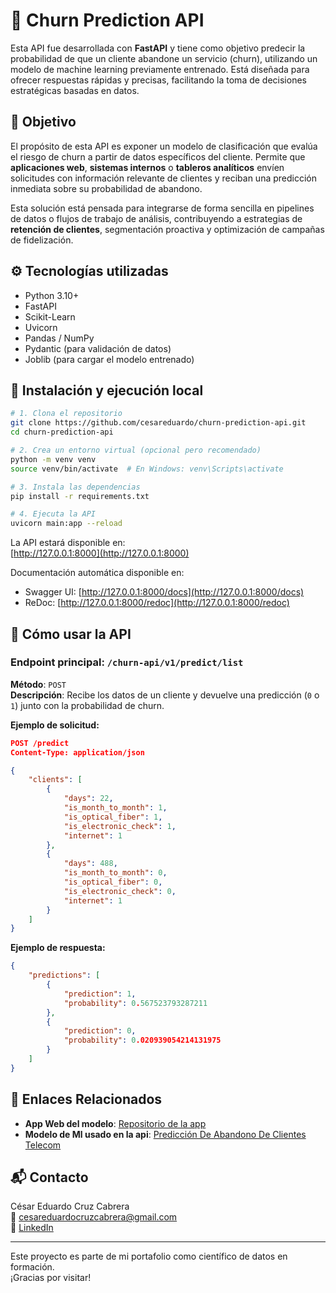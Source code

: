 # 🧠 Churn Prediction API

Esta API fue desarrollada con **FastAPI** y tiene como objetivo predecir la probabilidad de que un cliente abandone un servicio (churn), utilizando un modelo de machine learning previamente entrenado. Está diseñada para ofrecer respuestas rápidas y precisas, facilitando la toma de decisiones estratégicas basadas en datos.

## 📌 Objetivo

El propósito de esta API es exponer un modelo de clasificación que evalúa el riesgo de churn a partir de datos específicos del cliente. Permite que **aplicaciones web**, **sistemas internos** o **tableros analíticos** envíen solicitudes con información relevante de clientes y reciban una predicción inmediata sobre su probabilidad de abandono.

Esta solución está pensada para integrarse de forma sencilla en pipelines de datos o flujos de trabajo de análisis, contribuyendo a estrategias de **retención de clientes**, segmentación proactiva y optimización de campañas de fidelización.

## ⚙️ Tecnologías utilizadas

- Python 3.10+
- FastAPI
- Scikit-Learn
- Uvicorn
- Pandas / NumPy
- Pydantic (para validación de datos)
- Joblib (para cargar el modelo entrenado)

## 🚀 Instalación y ejecución local

```bash
# 1. Clona el repositorio
git clone https://github.com/cesareduardo/churn-prediction-api.git
cd churn-prediction-api

# 2. Crea un entorno virtual (opcional pero recomendado)
python -m venv venv
source venv/bin/activate  # En Windows: venv\Scripts\activate

# 3. Instala las dependencias
pip install -r requirements.txt

# 4. Ejecuta la API
uvicorn main:app --reload
```

La API estará disponible en:  
[http://127.0.0.1:8000](http://127.0.0.1:8000)

Documentación automática disponible en:  
- Swagger UI: [http://127.0.0.1:8000/docs](http://127.0.0.1:8000/docs)
- ReDoc: [http://127.0.0.1:8000/redoc](http://127.0.0.1:8000/redoc)

## 🧪 Cómo usar la API

### Endpoint principal: `/churn-api/v1/predict/list`

**Método**: `POST`  
**Descripción**: Recibe los datos de un cliente y devuelve una predicción (`0` o `1`) junto con la probabilidad de churn.

**Ejemplo de solicitud:**

```json
POST /predict
Content-Type: application/json

{
    "clients": [
        {
            "days": 22,
            "is_month_to_month": 1,
            "is_optical_fiber": 1,
            "is_electronic_check": 1,
            "internet": 1
        },
        {
            "days": 488,
            "is_month_to_month": 0,
            "is_optical_fiber": 0,
            "is_electronic_check": 0,
            "internet": 1
        }
    ]
}
```

**Ejemplo de respuesta:**

```json
{
    "predictions": [
        {
            "prediction": 1,
            "probability": 0.567523793287211
        },
        {
            "prediction": 0,
            "probability": 0.020939054214131975
        }
    ]
}
```

## 🔗 Enlaces Relacionados

-  **App Web del modelo**: [Repositorio de la app](https://github.com/Lacruz0599/Churn-Predictor-Web-App)
-  **Modelo de Ml usado en la api**: [Predicción De Abandono De Clientes Telecom](https://github.com/Lacruz0599/prediccion-de-abandono-de-clientes-Telecom)


## 📬 Contacto

César Eduardo Cruz Cabrera  
📧 cesareduardocruzcabrera@gmail.com  
🔗 [LinkedIn](https://www.linkedin.com/in/cesar-eduardo-cruz-cabrera)

---

Este proyecto es parte de mi portafolio como científico de datos en formación.  
¡Gracias por visitar!
```
